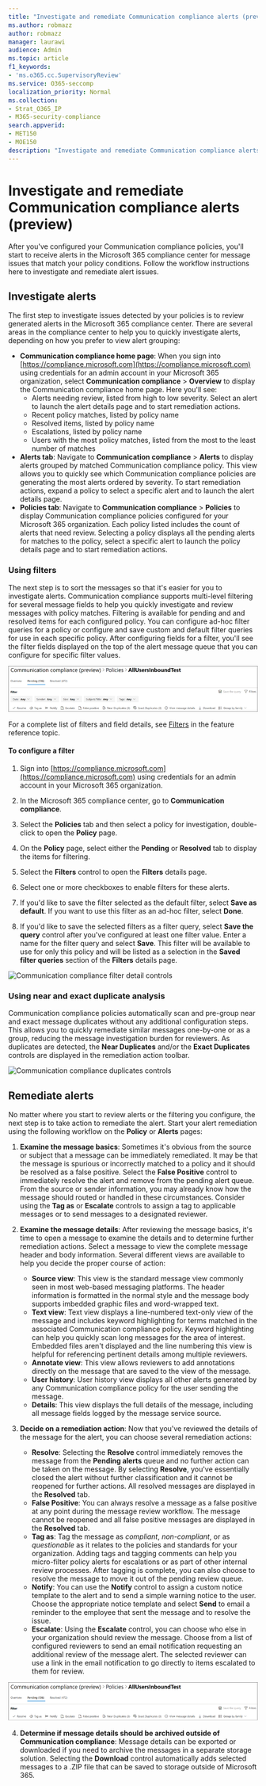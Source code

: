```yaml
---
title: "Investigate and remediate Communication compliance alerts (preview)"
ms.author: robmazz
author: robmazz
manager: laurawi
audience: Admin
ms.topic: article
f1_keywords:
- 'ms.o365.cc.SupervisoryReview'
ms.service: O365-seccomp
localization_priority: Normal
ms.collection:
- Strat_O365_IP
- M365-security-compliance
search.appverid:
- MET150
- MOE150
description: "Investigate and remediate Communication compliance alerts in Microsoft 365."
---
```


# Investigate and remediate Communication compliance alerts (preview)

After you've configured your Communication compliance policies, you'll start to receive alerts in the Microsoft 365 compliance center for message issues that match your policy conditions. Follow the workflow instructions here to investigate and remediate alert issues.

## Investigate alerts

The first step to investigate issues detected by your policies is to review generated alerts in the Microsoft 365 compliance center. There are several areas in the compliance center to help you to quickly investigate alerts, depending on how you prefer to view alert grouping:

- **Communication compliance home page**: When you sign into [https://compliance.microsoft.com](https://compliance.microsoft.com) using credentials for an admin account in your Microsoft 365 organization, select **Communication compliance** > **Overview** to display the Communication compliance home page. Here you'll see:
    - Alerts needing review, listed from high to low severity. Select an alert to launch the alert details page and to start remediation actions.
    - Recent policy matches, listed by policy name
    - Resolved items, listed by policy name
    - Escalations, listed by policy name
    - Users with the most policy matches, listed from the most to the least number of matches
- **Alerts tab**: Navigate to **Communication compliance** > **Alerts** to display alerts grouped by matched Communication compliance policy. This view allows you to quickly see which Communication compliance policies are generating the most alerts ordered by severity.  To start remediation actions, expand a policy to select a specific alert and to launch the alert details page.
- **Policies tab**: Navigate to **Communication compliance** > **Policies** to display Communication compliance policies configured for your Microsoft 365 organization. Each policy listed includes the count of alerts that need review. Selecting a policy displays all the pending alerts for matches to the policy, select a specific alert to launch the policy details page and to start remediation actions.

### Using filters

The next step is to sort the messages so that it's easier for you to investigate alerts. Communication compliance supports multi-level filtering for several message fields to help you quickly investigate and review messages with policy matches. Filtering is available for pending and and resolved items for each configured policy. You can configure ad-hoc filter queries for a policy or configure and save custom and default filter queries for use in each specific policy. After configuring fields for a filter, you'll see the filter fields displayed on the top of the alert message queue that you can configure for specific filter values.

![Communication compliance filter controls](media/communication-compliance-filter-controls-800px.png)

For a complete list of filters and field details, see [Filters](communication-compliance-feature-reference.md#filters) in the feature reference topic.

#### To configure a filter

1. Sign into [https://compliance.microsoft.com](https://compliance.microsoft.com) using credentials for an admin account in your Microsoft 365 organization.

2. In the Microsoft 365 compliance center, go to **Communication compliance**.

3. Select the **Policies** tab and then select a policy for investigation, double-click to open the **Policy** page.

4. On the **Policy** page, select either the **Pending** or **Resolved** tab to display the items for filtering.

5. Select the **Filters** control to open the **Filters** details page.

6. Select one or more checkboxes to enable filters for these alerts.

7. If you'd like to save the filter selected as the default filter, select **Save as default**. If you want to use this filter as an ad-hoc filter, select **Done**.

8. If you'd like to save the selected filters as a filter query, select **Save the query** control after you've configured at least one filter value. Enter a name for the filter query and select **Save**. This filter will be available to use for only this policy and will be listed as a selection in the **Saved filter queries** section of the **Filters** details page.

![Communication compliance filter detail controls](communication-compliance-filter-detail-controls-800px.png)

### Using near and exact duplicate analysis

Communication compliance policies automatically scan and pre-group near and exact message duplicates without any additional configuration steps. This allows you to quickly remediate similar messages one-by-one or as a group, reducing the message investigation burden for reviewers. As duplicates are detected, the **Near Duplicates** and/or the **Exact Duplicates** controls are displayed in the remediation action toolbar.

![Communication compliance duplicates controls](comMunication-compliance-exact-duplicates-controls-800px.png)

## Remediate alerts

No matter where you start to review alerts or the filtering you configure, the next step is to take action to remediate the alert. Start your alert remediation using the following workflow on the **Policy** or **Alerts** pages:

1. **Examine the message basics**: Sometimes it's obvious from the source or subject that a message can be immediately remediated. It may be that the message is spurious or incorrectly matched to a policy and it should be resolved as a false positive. Select the **False Positive** control to immediately resolve the alert and remove from the pending alert queue. From the source or sender information, you may already know how the message should routed or handled in these circumstances. Consider using the **Tag as** or **Escalate** controls to assign a tag to applicable messages or to send messages to a designated reviewer.

2. **Examine the message details**: After reviewing the message basics, it's time to open a message to examine the details and to determine further remediation actions. Select a message to view the complete message header and body information. Several different views are available to help you decide the proper course of action:

    - **Source view**: This view is the standard message view commonly seen in most web-based messaging platforms. The header information is formatted in the normal style and the message body supports imbedded graphic files and word-wrapped text.
    - **Text view**: Text view displays a line-numbered text-only view of the message and includes keyword highlighting for terms matched in the associated Communication compliance policy. Keyword highlighting can help you quickly scan long messages for the area of interest. Embedded files aren't displayed and the line numbering this view is helpful for referencing pertinent details among multiple reviewers.
    - **Annotate view**: This view allows reviewers to add annotations directly on the message that are saved to the view of the message.
    - **User history**: User history view displays all other alerts generated by any Communication compliance policy for the user sending the message.
    - **Details**: This view displays the full details of the message, including all message fields logged by the message service source.

3. **Decide on a remediation action**: Now that you've reviewed the details of the message for the alert, you can choose several remediation actions:

    - **Resolve**: Selecting the **Resolve** control immediately removes the message from the **Pending alerts** queue and no further action can be taken on the message. By selecting **Resolve**, you've essentially closed the alert without further classification and it cannot be reopened for further actions. All resolved messages are displayed in the **Resolved** tab.
    - **False Positive**: You can always resolve a message as a false positive at any point during the message review workflow. The message cannot be reopened and all false positive messages are displayed in the **Resolved** tab.
    - **Tag as**: Tag the message as *compliant*, *non-compliant*, or as *questionable* as it relates to the policies and standards for your organization. Adding tags and tagging comments can help you micro-filter policy alerts for escalations or as part of other internal review processes. After tagging is complete, you can also choose to resolve the message to move it out of the pending review queue.
    - **Notify**: You can use the **Notify** control to assign a custom notice template to the alert and to send a simple warning notice to the user. Choose the appropriate notice template and select **Send** to email a reminder to the employee that sent the message and to resolve the issue.
    - **Escalate**: Using the **Escalate** control, you can choose who else in your organization should review the message. Choose from a list of configured reviewers to send an email notification requesting an additional review of the message alert. The selected reviewer can use a link in the email notification to go directly to items escalated to them for review.

![Communication compliance remediation controls](media/communication-compliance-remediation-controls-800px.png)

4. **Determine if message details should be archived outside of Communication compliance**: Message details can be exported or downloaded if you need to archive the messages in a separate storage solution. Selecting the **Download** control automatically adds selected messages to a .ZIP file that can be saved to storage outside of Microsoft 365.
